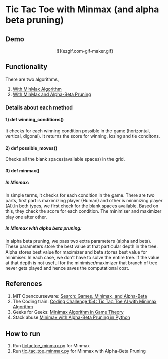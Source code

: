 # Tic Tac Toe with Minmax (and alpha beta pruning)

## Demo

<div align='center'>
![](ezgif.com-gif-maker.gif)

</div>

## Functionality
There are two algorithms, 
1) [With MinMax Algorithm](https://github.com/Arshad221b/Connect_4/blob/master/tictactoe_minmax.py)
2) [With MinMax and Alpha-Beta Pruning](https://github.com/Arshad221b/Connect_4/blob/master/tic_tac_toe_minmax.py)

### Details about each method 
#### 1) def winning_conditions()
It checks for each winning condition possible in the game (horizontal, vertical, digonal). It returns the score for winning, losing and tie conditons.

#### 2) def possible_moves()
Checks all the blank spaces(available spaces) in the grid.

#### 3) def minmax()

##### In Minmax:
In simple terms, it checks for each condition in the game. There are two parts, first part is maximizing player (Human) and other is minimizing player (AI).In both types, we first check for the blank spaces available. Based on this, they check the score for each condition. The minimiser and maximizer play one after other. 

##### In Minmax with alpha beta pruning:
In alpha beta pruning, we pass two extra parameters (alpha and beta). These parameters store the best value at that particular depth in the tree. Alpha stores best value for maximizer and beta stores best value for minimiser. In each case, we don't have to solve the entire tree. If the value at that depth is not useful for the minimiser/maximizer that branch of tree never gets played and hence saves the computational cost. 

## References
1) MIT Opencourseware: [Search: Games, Minimax, and Alpha-Beta](https://youtu.be/STjW3eH0Cik)
3) The Coding train: [Coding Challenge 154: Tic Tac Toe AI with Minimax Algorithm](https://www.youtube.com/watch?v=trKjYdBASyQ)
4) Geeks for Geeks: [Minimax Algorithm in Game Theory](https://www.geeksforgeeks.org/minimax-algorithm-in-game-theory-set-4-alpha-beta-pruning/)
5) Stack abuse:[Minimax with Alpha-Beta Pruning in Python](https://stackabuse.com/minimax-and-alpha-beta-pruning-in-python)

## How to run
1) Run [tictactoe_minmax.py](https://github.com/Arshad221b/unbeatable_tic_tac_toe/blob/master/tictactoe_minmax.py) for Minmax
2) Run [tic_tac_toe_minmax.py](https://github.com/Arshad221b/unbeatable_tic_tac_toe/blob/master/tic_tac_toe_minmax.py) for Minmax with Alpha-Beta Pruning
